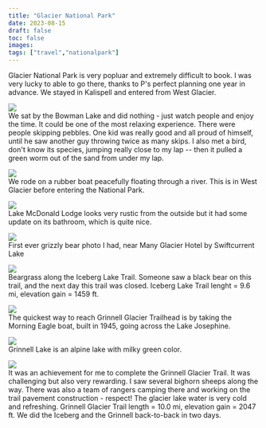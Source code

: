 ```yaml
---
title: "Glacier National Park"
date: 2023-08-15
draft: false
toc: false
images:
tags: ["travel","nationalpark"]
---
```


Glacier National Park is very popluar and extremely difficult to book. I was very lucky to able to go there, thanks to P's perfect planning one year in advance. We stayed in Kalispell and entered from West Glacier. 

![](/glacier/bowman-lake.JPG)  
We sat by the Bowman Lake and did nothing - just watch people and enjoy the time. It could be one of the most relaxing experience. There were people skipping pebbles. One kid was really good and all proud of himself, until he saw another guy throwing twice as many skips. I also met a bird, don't know its species, jumping really close to my lap -- then it pulled a green worm out of the sand from under my lap.

![](/glacier/west-glacier.JPG)  
We rode on a rubber boat peacefully floating through a river. This is in West Glacier before entering the National Park.

![](/glacier/mcdonald-lodge.JPG)  
Lake McDonald Lodge looks very rustic from the outside but it had some update on its bathroom, which is quite nice.

![](/glacier/bear.JPG)  
First ever grizzly bear photo I had, near Many Glacier Hotel by Swiftcurrent Lake

![](/glacier/beargrass.JPG)  
Beargrass along the Iceberg Lake Trail. Someone saw a black bear on this trail, and the next day this trail was closed. Iceberg Lake Trail lenght = 9.6 mi, elevation gain = 1459 ft. 

![](/glacier/josephine.JPG)  
The quickest way to reach Grinnell Glacier Trailhead is by taking the Morning Eagle boat, built in 1945, going across the Lake Josephine.

![](/glacier/grinnell2.JPG)  
Grinnell Lake is an alpine lake with milky green color. 

![](/glacier/grinnell.JPG)  
It was an achievement for me to complete the Grinnell Glacier Trail. It was challenging but also very rewarding. I saw several bighorn sheeps along the way. There was also a team of rangers camping there and working on the trail pavement construction - respect! The glacier lake water is very cold and refreshing. Grinnell Glacier Trail length = 10.0 mi, elevation gain = 2047 ft. We did the Iceberg and the Grinnell back-to-back in two days.









